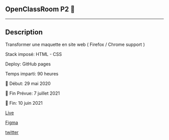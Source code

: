## OpenClassRoom P2 🚀

---

## Description

Transformer une maquette en site web ( Firefox / Chrome support )

Stack imposé: HTML - CSS

Deploy: GitHub pages

Temps imparti: 90 heures

📆 Début: 29 mai 2020

📆 Fin Prévue: 7 juillet 2021

📆 Fin: 10 juin 2021

[Live](https://kirdesmf.github.io/CedricGourville_2_01062021/)

[Figma](https://www.figma.com/file/BOHxcOrLtcgk5dX23dyC1A/Reservia?node-id=0%3A1)

[twitter](https://twitter.com/home)
